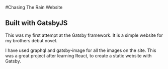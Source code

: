 #Chasing The Rain Website
## Built with GatsbyJS

This was my first attempt at the Gatsby framework.  It is a simple website for my brothers debut novel.  

I have used graphql and gatsby-image for all the images on the site.  This was a great project after learning React, to create a static website with Gatsby.
